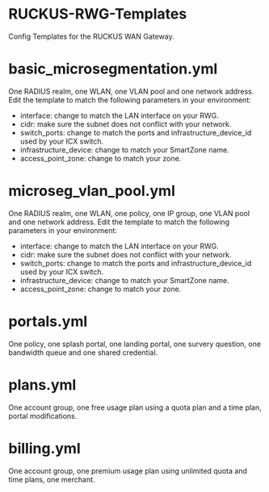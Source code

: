 # RUCKUS-RWG-Templates
Config Templates for the RUCKUS WAN Gateway.

# basic_microsegmentation.yml
One RADIUS realm, one WLAN, one VLAN pool and one network address.
Edit the template to match the following parameters in your environment:
- interface: change to match the LAN interface on your RWG.
- cidr: make sure the subnet does not conflict with your network.
- switch_ports: change to match the ports and infrastructure_device_id used by your ICX switch.
- infrastructure_device: change to match your SmartZone name.
- access_point_zone: change to match your zone.
  
# microseg_vlan_pool.yml
One RADIUS realm, one WLAN, one policy, one IP group, one VLAN pool and one network address.
Edit the template to match the following parameters in your environment:
- interface: change to match the LAN interface on your RWG.
- cidr: make sure the subnet does not conflict with your network.
- switch_ports: change to match the ports and infrastructure_device_id used by your ICX switch.
- infrastructure_device: change to match your SmartZone name.
- access_point_zone: change to match your zone.

# portals.yml
One policy, one splash portal, one landing portal, one survery question, one bandwidth queue and one shared credential.

# plans.yml
One account group, one free usage plan using a quota plan and a time plan, portal modifications. 

# billing.yml
One account group, one premium usage plan using unlimited quota and time plans, one merchant.
